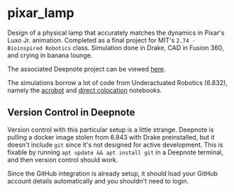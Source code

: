# pixar_lamp

Design of a physical lamp that accurately matches the dynamics in Pixar's Luxo Jr. animation. Completed as a final project for MIT's `2.74 - Bioinspired Robotics` class. Simulation done in Drake, CAD in Fusion 360, and crying in banana lounge.

The associated Deepnote project can be viewed [here](https://deepnote.com/project/PixarLamp-X9jh03HCR9SHHH7tTis4fA/%2FPixarLamp%2Facrobot.ipynb).

The simulations borrow a lot of code from Underactuated Robotics (6.832), namely the [acrobot](https://colab.research.google.com/github/RussTedrake/underactuated/blob/master/acrobot.ipynb) and [direct colocation](https://colab.research.google.com/github/RussTedrake/underactuated/blob/master/trajopt.ipynb#scrollTo=1WdtfKmhu9us) notebooks.

## Version Control in Deepnote
Version control with this particular setup is a little strange. Deepnote is pulling a docker image stolen from 6.843 with Drake preinstalled, but it doesn't include `git` since it's not designed for active development. This is fixable by running `apt update && apt install git` in a Deepnote terminal, and then version control should work.

Since the GitHub integration is already setup, it should load your GitHub account details automatically and you shouldn't need to login.
